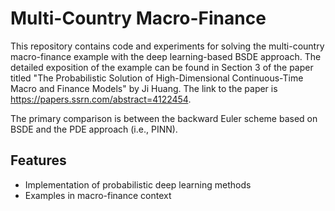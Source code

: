 # Multi-Country Macro-Finance

This repository contains code and experiments for solving the multi-country macro-finance example with the deep learning-based BSDE approach. The detailed exposition of the example can be found in Section 3 of the paper titled "The Probabilistic Solution of High-Dimensional Continuous-Time Macro and Finance Models" by Ji Huang. The link to the paper is https://papers.ssrn.com/abstract=4122454.

The primary comparison is between the backward Euler scheme based on BSDE and the PDE approach (i.e., PINN).



## Features

- Implementation of probabilistic deep learning methods
- Examples in macro-finance context

